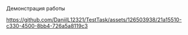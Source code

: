 Демонстрация работы

https://github.com/DaniilL12321/TestTask/assets/126503938/21a15510-c330-4500-8bb4-726a5a8119c3

